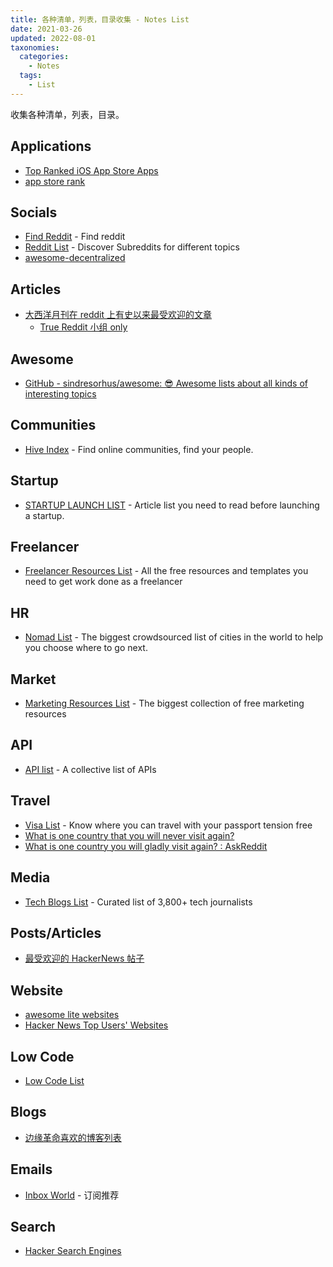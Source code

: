 ```yaml
---
title: 各种清单，列表，目录收集 - Notes List
date: 2021-03-26
updated: 2022-08-01
taxonomies:
  categories:
    - Notes
  tags:
    - List
---
```


收集各种清单，列表，目录。

<!-- more -->

## Applications

- [Top Ranked iOS App Store Apps](https://appfigures.com/top-apps/ios-app-store/united-states/iphone/top-overall)
- [app store rank](https://www.similarweb.com/zh/apps/trends/apple/store-rank/us/all/top-free/iphone/)

## Socials

- [Find Reddit](https://findareddit.com) - Find reddit
- [Reddit List](https://redditlist.io) - Discover Subreddits for different topics
- [awesome-decentralized](https://github.com/croqaz/awesome-decentralized)

## Articles

- [大西洋月刊在 reddit 上有史以来最受欢迎的文章](https://www.reddit.com/search/?q=site%3Atheatlantic.com&sort=top&t=all)
  - [True Reddit 小组 only](https://www.reddit.com/r/TrueReddit/search/?q=site%3Atheatlantic.com&restrict_sr=1&sr_nsfw=&sort=top&t=all)

## Awesome

- [GitHub - sindresorhus/awesome: 😎 Awesome lists about all kinds of interesting topics](https://github.com/sindresorhus/awesome)

## Communities

- [Hive Index](https://thehiveindex.com/) - Find online communities, find your people.

## Startup

- [STARTUP LAUNCH LIST](https://startuplaunchlist.com) - A​rticle list you need to read before launching a startup.

## Freelancer

- [Freelancer Resources List](https://nira.com/templates/freelancer-templates/) - All the free resources and templates you need to get work done as a freelancer

## HR

- [Nomad List](https://nomadlist.com) - The biggest crowdsourced list of cities in the world to help you choose where to go next.

## Market

- [Marketing Resources List](https://nira.com/templates/marketing-templates/) - The biggest collection of free marketing resources

## API

- [API list](https://apilist.fun/) - A collective list of APIs

## Travel

- [Visa List](https://visalist.io) - Know where you can travel with your passport tension free
- [What is one country that you will never visit again?](https://www.reddit.com/r/AskReddit/comments/om38bx/what_is_one_country_that_you_will_never_visit/)
- [What is one country you will gladly visit again? : AskReddit](https://www.reddit.com/r/AskReddit/comments/omnrxb/what_is_one_country_you_will_gladly_visit_again/)

## Media

- [Tech Blogs List](https://airtable.com/shriIvyyV3gAJf0x4/tblcakhoBi0A33QhB/viwWIaPD1CBQtE5e1) - Curated list of 3,800+ tech journalists

## Posts/Articles

- [最受欢迎的 HackerNews 帖子](https://news.ycombinator.com/item?id=24351073)

## Website

- [awesome lite websites](https://github.com/mdibaiee/awesome-lite-websites)
- [Hacker News Top Users' Websites](https://jessimekirk.com/blog/hn_users_links/)

## Low Code

- [Low Code List](https://stitchedon.com/)

## Blogs

- [边缘革命喜欢的博客列表](https://marginalrevolution.com/blogs-we-like)

## Emails

- [Inbox World](https://inboxworld.io/) - 订阅推荐

## Search

- [Hacker Search Engines](https://github.com/edoardottt/awesome-hacker-search-engines)
